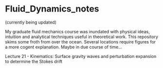 # Fluid_Dynamics_notes
(currently being updated)

My graduate fluid mechanics course was inundated with physical ideas, intuition and analytical techniques useful in theoretical work. This repository skims some froth from over the ocean. Several locations require figures for a more cogent explanation. Maybe in due course of time...


Lecture 21 - Kinematics: Surface gravity waves and perturbation expansion to determine the Stokes drift
